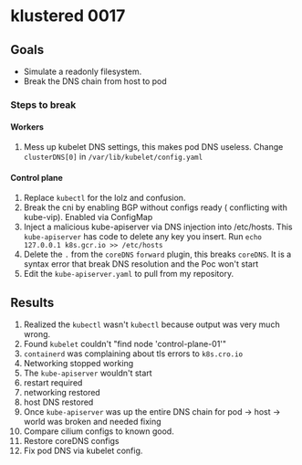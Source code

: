# klustered  0017

## Goals

* Simulate a readonly filesystem.
* Break the DNS chain from host to pod

### Steps to break

#### Workers

1. Mess up kubelet DNS settings, this makes pod DNS useless. Change `clusterDNS[0]` in `/var/lib/kubelet/config.yaml`

#### Control plane

1. Replace `kubectl` for the lolz and confusion.
1. Break the cni by enabling BGP without configs ready ( conflicting with kube-vip). Enabled via ConfigMap
1. Inject a malicious kube-apiserver via DNS injection into /etc/hosts. This `kube-apiserver` has code to delete any key you insert. Run `echo 127.0.0.1 k8s.gcr.io >> /etc/hosts`
1. Delete the `.` from the `coreDNS` `forward` plugin, this breaks `coreDNS`. It is a syntax error that break DNS resolution and the Poc won't start
1. Edit the `kube-apiserver.yaml` to pull from my repository. 

## Results

1. Realized the `kubectl` wasn't `kubectl` because output was very much wrong.
1. Found `kubelet` couldn't "find node 'control-plane-01'"
1. `containerd` was complaining about tls errors to `k8s.cro.io`
1. Networking stopped working
1. The `kube-apiserver` wouldn't start
1. restart required
1. networking restored
1. host DNS restored
1. Once `kube-apiserver` was up the entire DNS chain for pod -> host -> world was broken and needed fixing
1. Compare cilium configs to known good.
1. Restore coreDNS configs
1. Fix pod DNS via kubelet config.
